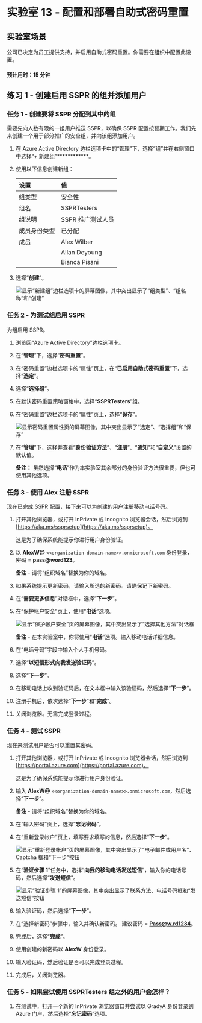 ﻿---
lab:
    title: '13 - 启用 Azure AD 自助式密码重置'
    learning path: '02'
    module: '模块 02 - 管理用户身份验证'
---

# 实验室 13 - 配置和部署自助式密码重置
## 实验室场景

公司已决定为员工提供支持，并启用自助式密码重置。你需要在组织中配置此设置。

#### 预计用时：15 分钟

## 练习 1 - 创建启用 SSPR 的组并添加用户

### 任务 1 - 创建要将 SSPR 分配到其中的组

需要先向人数有限的一组用户推送 SSPR，以确保 SSPR 配置按预期工作。我们先来创建一个用于部分推广的安全组，并向该组添加用户。

1. 在 Azure Active Directory 边栏选项卡中的“管理”下，选择“组”并在右侧窗口中选择“+ 新建组”************。

2. 使用以下信息创建新组：

    | **设置**| **值**|
    | :--- | :--- |
    | 组类型| 安全性|
    | 组名| SSPRTesters|
    | 组说明| SSPR 推广测试人员|
    | 成员身份类型| 已分配|
    | 成员| Alex Wilber |
    | |  Allan Deyoung |
    | | Bianca Pisani |
  
    
3. 选择“**创建**”。

    ![显示“新建组”边栏选项卡的屏幕图像，其中突出显示了“组类型”、“组名称”和“创建”](./media/lp2-mod2-create-sspr-security-group.png)

### 任务 2 - 为测试组启用 SSPR

为组启用 SSPR。

1. 浏览回“Azure Active Directory”边栏选项卡。

2. 在“**管理**”下，选择“**密码重置**”。

3. 在“密码重置”边栏选项卡的“属性”页上，在“**已启用自助式密码重置**”下，选择“**选定**”。

4. 选择“**选择组**”。

5. 在默认密码重置策略窗格中，选择“**SSPRTesters**”组。

6. 在“密码重置”边栏选项卡的“属性”页上，选择“**保存**”。

    ![显示密码重置属性页的屏幕图像，其中突出显示了“选定”、“选择组”和“保存”](./media/lp2-mod2-enable-password-reset-for-selected-group.png)

7. 在“**管理**”下，选择并查看“**身份验证方法**”、“**注册**”、“**通知**”和“**自定义**”设置的默认值。

    **备注：** 虽然选择“**电话**”作为本实验室其余部分的身份验证方法很重要，但也可使用其他选项。

### 任务 3 - 使用 Alex 注册 SSPR

现在已完成 SSPR 配置，接下来可以为创建的用户注册移动电话号码。

1. 打开其他浏览器，或打开 InPrivate 或 Incognito 浏览器会话，然后浏览到 [https://aka.ms/ssprsetup](https://aka.ms/ssprsetup)。

    这是为了确保系统能提示你进行用户身份验证。

2. 以 **AlexW@** `<<organization-domain-name>>.onmicrosoft.com` 身份登录，密码 = **pass@word123**。

    **备注** - 请将“组织域名”替换为你的域名。

3. 如果系统提示更新密码，请输入所选的新密码。请确保记下新密码。

4. 在“**需要更多信息**”对话框中，选择“**下一步**”。

5. 在“保护帐户安全”页上，使用“**电话**”选项。

    ![显示“保护帐户安全”页的屏幕图像，其中突出显示了“选择其他方法”对话框](./media/lp2-mod2-keep-your-account-secure-page.png)

    **备注** - 在本实验室中，你将使用“**电话**”选项。输入移动电话详细信息。

6. 在“电话号码”字段中输入个人手机号码。
7. 选择“**以短信形式向我发送验证码**”。
8. 选择“**下一步**”。

9. 在移动电话上收到验证码后，在文本框中输入该验证码，然后选择“**下一步**”。

10. 注册手机后，依次选择“**下一步**”和“**完成**”。

11. 关闭浏览器。无需完成登录过程。

### 任务 4 - 测试 SSPR

现在来测试用户是否可以重置其密码。

1. 打开其他浏览器，或打开 InPrivate 或 Incognito 浏览器会话，然后浏览到 [https://portal.azure.com](https://portal.azure.com)。

    这是为了确保系统能提示你进行用户身份验证。

2. 输入 **AlexW@** `<<organization-domain-name>>.onmicrosoft.com`，然后选择“**下一步**”。

    **备注** - 请将“组织域名”替换为你的域名。

3. 在“输入密码”页上，选择“**忘记密码**”。

4. 在“重新登录帐户”页上，填写要求填写的信息，然后选择“**下一步**”。

    ![显示“重新登录帐户”页的屏幕图像，其中突出显示了“电子邮件或用户名”、Captcha 框和“下一步”按钮](./media/lp2-mod2-get-back-into-your-account-page.png)

5. 在“**验证步骤 1**”任务中，选择“**向我的移动电话发送短信**”，输入你的电话号码，然后选择“**发送短信**”。

    ![显示“验证步骤 1”的屏幕图像，其中突出显示了联系方法、电话号码框和“发送短信”按钮](./media/lp2-mod2-sspr-verification-step-1.png)

6. 输入验证码，然后选择“**下一步**”。

7. 在“选择新密码”步骤中，输入并确认新密码。  建议密码 = **Pass@w.rd1234**。

8. 完成后，选择“**完成**”。

9. 使用创建的新密码以 **AlexW** 身份登录。

10. 输入验证码，然后验证是否可以完成登录过程。

11. 完成后，关闭浏览器。

### 任务 5 - 如果尝试使用 SSPRTesters 组之外的用户会怎样？

1. 在测试中，打开一个新的 InPrivate 浏览器窗口并尝试以 GradyA 身份登录到 Azure 门户，然后选择“**忘记密码**”选项。
